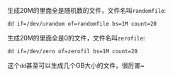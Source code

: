 生成20M的里面全是随机数的文件，文件名叫`randomfile`:
```
dd if=/dev/urandom of=randomfile bs=1M count=20
```

生成20M的里面全是0的文件，文件名叫`zerofile`:
```
dd if=/dev/zero of=zerofil bs=1M count=20
```

这个`dd`甚至可以生成几个GB大小的文件，很厉害~
